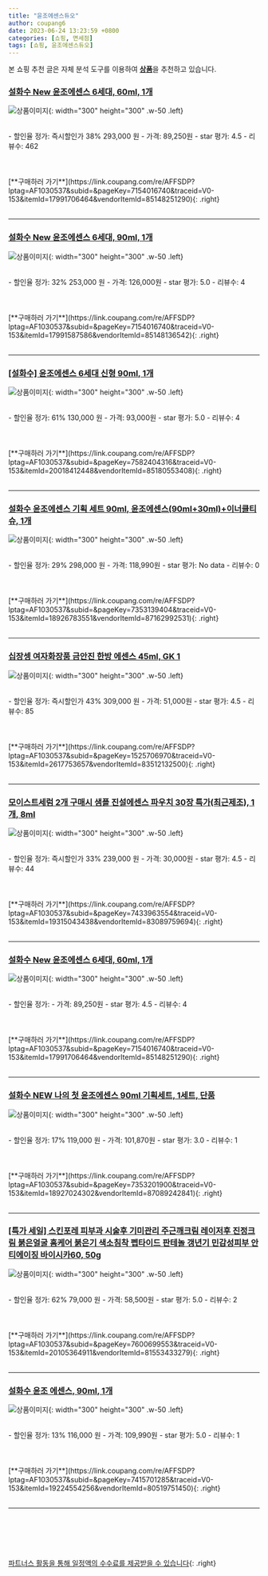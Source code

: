 ```yaml
---
title: "윤조에센스듀오"
author: coupang6
date: 2023-06-24 13:23:59 +0800
categories: [쇼핑, 면세점]
tags: [쇼핑, 윤조에센스듀오]
---
```


본 쇼핑 추천 글은 자체 분석 도구를 이용하여 [**상품**](https://link.coupang.com/a/bao1ui)을 추천하고 있습니다.

### [설화수 New 윤조에센스 6세대, 60ml, 1개](https://link.coupang.com/re/AFFSDP?lptag=AF1030537&subid=&pageKey=7154016740&traceid=V0-153&itemId=17991706464&vendorItemId=85148251290)

![상품이미지](https://thumbnail6.coupangcdn.com/thumbnails/remote/230x230ex/image/retail/images/7365518760476-d8e188a1-78fe-4ac6-bd03-6cdfe8de6d13.jpg){: width="300" height="300" .w-50 .left}


<br>
- 할인율 정가: 즉시할인가 38%  293,000   원
- 가격: 89,250원
- star 평가: 4.5
- 리뷰수: 462
<br>
<br>
<br>
<br>
[**구매하러 가기**](https://link.coupang.com/re/AFFSDP?lptag=AF1030537&subid=&pageKey=7154016740&traceid=V0-153&itemId=17991706464&vendorItemId=85148251290){: .right}
<br>
<br>

---

### [설화수 New 윤조에센스 6세대, 90ml, 1개](https://link.coupang.com/re/AFFSDP?lptag=AF1030537&subid=&pageKey=7154016740&traceid=V0-153&itemId=17991587586&vendorItemId=85148136542)

![상품이미지](https://thumbnail6.coupangcdn.com/thumbnails/remote/230x230ex/image/retail/images/5843319823196011-2a7350ca-670b-47c3-a7cd-d0e0320e7787.jpg){: width="300" height="300" .w-50 .left}


<br>
- 할인율 정가: 32%  253,000   원
- 가격: 126,000원
- star 평가: 5.0
- 리뷰수: 4
<br>
<br>
<br>
<br>
[**구매하러 가기**](https://link.coupang.com/re/AFFSDP?lptag=AF1030537&subid=&pageKey=7154016740&traceid=V0-153&itemId=17991587586&vendorItemId=85148136542){: .right}
<br>
<br>

---

### [[설화수] 윤조에센스 6세대 신형 90ml, 1개](https://link.coupang.com/re/AFFSDP?lptag=AF1030537&subid=&pageKey=7582404316&traceid=V0-153&itemId=20018412448&vendorItemId=85180553408)

![상품이미지](https://thumbnail9.coupangcdn.com/thumbnails/remote/230x230ex/image/vendor_inventory/2921/9f64cc4b0521a3acbd352f788ce18b93bd1c64c36281a15307d79858bba0.png){: width="300" height="300" .w-50 .left}


<br>
- 할인율 정가: 61%  130,000   원
- 가격: 93,000원
- star 평가: 5.0
- 리뷰수: 4
<br>
<br>
<br>
<br>
[**구매하러 가기**](https://link.coupang.com/re/AFFSDP?lptag=AF1030537&subid=&pageKey=7582404316&traceid=V0-153&itemId=20018412448&vendorItemId=85180553408){: .right}
<br>
<br>

---

### [설화수 윤조에센스 기획 세트 90ml, 윤조에센스(90ml+30ml)+이너클티슈, 1개](https://link.coupang.com/re/AFFSDP?lptag=AF1030537&subid=&pageKey=7353139404&traceid=V0-153&itemId=18926783551&vendorItemId=87162992531)

![상품이미지](https://thumbnail8.coupangcdn.com/thumbnails/remote/230x230ex/image/vendor_inventory/24b3/c7bf54c647c6ef2c9d608eac57ed71f8866b2257ebc0dcc34c64c716269c.jpg){: width="300" height="300" .w-50 .left}


<br>
- 할인율 정가: 29%  298,000   원
- 가격: 118,990원
- star 평가: No data
- 리뷰수: 0
<br>
<br>
<br>
<br>
[**구매하러 가기**](https://link.coupang.com/re/AFFSDP?lptag=AF1030537&subid=&pageKey=7353139404&traceid=V0-153&itemId=18926783551&vendorItemId=87162992531){: .right}
<br>
<br>

---

### [십장셍 여자화장품 금안진 한방 에센스 45ml, GK 1](https://link.coupang.com/re/AFFSDP?lptag=AF1030537&subid=&pageKey=1525706970&traceid=V0-153&itemId=2617753657&vendorItemId=83512132500)

![상품이미지](https://thumbnail6.coupangcdn.com/thumbnails/remote/230x230ex/image/vendor_inventory/35ee/2c7e324ad1cca2f086e4c3cacc24e9f9ffd309a11aedc127199bdd44b22d.png){: width="300" height="300" .w-50 .left}


<br>
- 할인율 정가: 즉시할인가 43%  309,000   원
- 가격: 51,000원
- star 평가: 4.5
- 리뷰수: 85
<br>
<br>
<br>
<br>
[**구매하러 가기**](https://link.coupang.com/re/AFFSDP?lptag=AF1030537&subid=&pageKey=1525706970&traceid=V0-153&itemId=2617753657&vendorItemId=83512132500){: .right}
<br>
<br>

---

### [모이스트세럼 2개 구매시 샘플 진설에센스 파우치 30장 특가(최근제조), 1개, 8ml](https://link.coupang.com/re/AFFSDP?lptag=AF1030537&subid=&pageKey=7433963554&traceid=V0-153&itemId=19315043438&vendorItemId=83089759694)

![상품이미지](https://thumbnail9.coupangcdn.com/thumbnails/remote/230x230ex/image/vendor_inventory/2cae/309f0991054577ff186332c4eec975fad5ceda137326b98b6f8ee45d47fc.jpg){: width="300" height="300" .w-50 .left}


<br>
- 할인율 정가: 즉시할인가 33%  239,000   원
- 가격: 30,000원
- star 평가: 4.5
- 리뷰수: 44
<br>
<br>
<br>
<br>
[**구매하러 가기**](https://link.coupang.com/re/AFFSDP?lptag=AF1030537&subid=&pageKey=7433963554&traceid=V0-153&itemId=19315043438&vendorItemId=83089759694){: .right}
<br>
<br>

---

### [설화수 New 윤조에센스 6세대, 60ml, 1개](https://link.coupang.com/re/AFFSDP?lptag=AF1030537&subid=&pageKey=7154016740&traceid=V0-153&itemId=17991706464&vendorItemId=85148251290)

![상품이미지](https://thumbnail6.coupangcdn.com/thumbnails/remote/230x230ex/image/retail/images/7365518760476-d8e188a1-78fe-4ac6-bd03-6cdfe8de6d13.jpg){: width="300" height="300" .w-50 .left}


<br>
- 할인율 정가: 
- 가격: 89,250원
- star 평가: 4.5
- 리뷰수: 4
<br>
<br>
<br>
<br>
[**구매하러 가기**](https://link.coupang.com/re/AFFSDP?lptag=AF1030537&subid=&pageKey=7154016740&traceid=V0-153&itemId=17991706464&vendorItemId=85148251290){: .right}
<br>
<br>

---

### [설화수 NEW 나의 첫 윤조에센스 90ml 기획세트, 1세트, 단품](https://link.coupang.com/re/AFFSDP?lptag=AF1030537&subid=&pageKey=7353201900&traceid=V0-153&itemId=18927024302&vendorItemId=87089242841)

![상품이미지](https://thumbnail9.coupangcdn.com/thumbnails/remote/230x230ex/image/vendor_inventory/4730/62fcd0df9d2f10a20cfc9229186368417b4a3a8a37548574803ef336f1a4.jpg){: width="300" height="300" .w-50 .left}


<br>
- 할인율 정가: 17%  119,000   원
- 가격: 101,870원
- star 평가: 3.0
- 리뷰수: 1
<br>
<br>
<br>
<br>
[**구매하러 가기**](https://link.coupang.com/re/AFFSDP?lptag=AF1030537&subid=&pageKey=7353201900&traceid=V0-153&itemId=18927024302&vendorItemId=87089242841){: .right}
<br>
<br>

---

### [[특가 세일] 스킨포레 피부과 시술후 기미관리 주근깨크림 레이저후 진정크림 붉은얼굴 홈케어 붉은기 색소침착 펩타이드 판테놀 갱년기 민감성피부 안티에이징 바이시카60, 50g](https://link.coupang.com/re/AFFSDP?lptag=AF1030537&subid=&pageKey=7600699553&traceid=V0-153&itemId=20105364911&vendorItemId=81553433279)

![상품이미지](https://thumbnail7.coupangcdn.com/thumbnails/remote/230x230ex/image/vendor_inventory/3dc1/6c72577cebb4d5fee3de6b03263be361cd28a6d54ead0fbdec0814a1f6b5.jpg){: width="300" height="300" .w-50 .left}


<br>
- 할인율 정가: 62%  79,000   원
- 가격: 58,500원
- star 평가: 5.0
- 리뷰수: 2
<br>
<br>
<br>
<br>
[**구매하러 가기**](https://link.coupang.com/re/AFFSDP?lptag=AF1030537&subid=&pageKey=7600699553&traceid=V0-153&itemId=20105364911&vendorItemId=81553433279){: .right}
<br>
<br>

---

### [설화수 윤조 에센스, 90ml, 1개](https://link.coupang.com/re/AFFSDP?lptag=AF1030537&subid=&pageKey=7415701285&traceid=V0-153&itemId=19224554256&vendorItemId=80519751450)

![상품이미지](https://thumbnail10.coupangcdn.com/thumbnails/remote/230x230ex/image/vendor_inventory/f024/30a13743c35c360899eb324f8f0cb6a641efcc7dc5eb294a5536387382f8.jpg){: width="300" height="300" .w-50 .left}


<br>
- 할인율 정가: 13%  116,000   원
- 가격: 109,990원
- star 평가: 5.0
- 리뷰수: 1
<br>
<br>
<br>
<br>
[**구매하러 가기**](https://link.coupang.com/re/AFFSDP?lptag=AF1030537&subid=&pageKey=7415701285&traceid=V0-153&itemId=19224554256&vendorItemId=80519751450){: .right}
<br>
<br>

---
<br><br><br><br><br> [파트너스 활동을 통해 일정액의 수수료를 제공받을 수 있습니다](https://link.coupang.com/a/bao1ui){: .right}